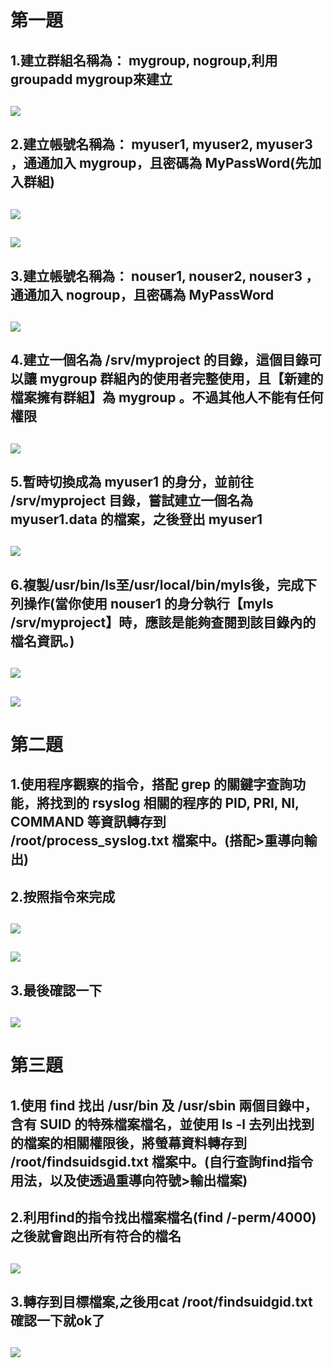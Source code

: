#  第一題
##  1.建立群組名稱為： mygroup, nogroup,利用groupadd mygroup來建立
##  ![](https://i.imgur.com/zw1Eni8.jpg)
##  2.建立帳號名稱為： myuser1, myuser2, myuser3 ，通通加入 mygroup，且密碼為 MyPassWord(先加入群組)
##  ![](https://i.imgur.com/VIUCEqg.jpg)
##  ![](https://i.imgur.com/YKGbBzY.jpg)
##  3.建立帳號名稱為： nouser1, nouser2, nouser3 ，通通加入 nogroup，且密碼為 MyPassWord
##  ![](https://i.imgur.com/D4fEhfr.jpg)
##  4.建立一個名為 /srv/myproject 的目錄，這個目錄可以讓 mygroup 群組內的使用者完整使用，且【新建的檔案擁有群組】為 mygroup 。不過其他人不能有任何權限
##  ![](https://i.imgur.com/gXddIvA.jpg)
##  5.暫時切換成為 myuser1 的身分，並前往 /srv/myproject 目錄，嘗試建立一個名為 myuser1.data 的檔案，之後登出 myuser1
##  ![](https://i.imgur.com/G82Q7AD.jpg)
##  6.複製/usr/bin/ls至/usr/local/bin/myls後，完成下列操作(當你使用 nouser1 的身分執行【myls /srv/myproject】時，應該是能夠查閱到該目錄內的檔名資訊。) 
##  ![](https://i.imgur.com/hMtVvZM.jpg)
##  ![](https://i.imgur.com/r27155B.jpg)
#  第二題
##  1.使用程序觀察的指令，搭配 grep 的關鍵字查詢功能，將找到的 rsyslog 相關的程序的 PID, PRI, NI, COMMAND 等資訊轉存到 /root/process_syslog.txt 檔案中。(搭配>重導向輸出)
##  2.按照指令來完成
##  ![](https://i.imgur.com/RnxHFNR.jpg)
##  ![](https://i.imgur.com/ysYAMIy.jpg)
##  3.最後確認一下
##  ![](https://i.imgur.com/SSgSUSE.jpg)
#  第三題
##  1.使用 find 找出 /usr/bin 及 /usr/sbin 兩個目錄中，含有 SUID 的特殊檔案檔名，並使用 ls -l 去列出找到的檔案的相關權限後，將螢幕資料轉存到 /root/findsuidsgid.txt 檔案中。(自行查詢find指令用法，以及使透過重導向符號>輸出檔案)
##  2.利用find的指令找出檔案檔名(find /-perm/4000)之後就會跑出所有符合的檔名
##  ![](https://i.imgur.com/e0A966X.jpg)
##  3.轉存到目標檔案,之後用cat /root/findsuidgid.txt確認一下就ok了
##  ![](https://i.imgur.com/i8StM4m.jpg)